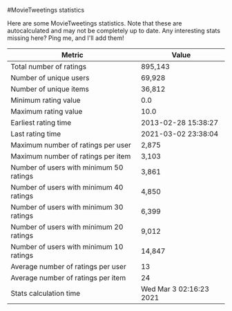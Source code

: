 #MovieTweetings statistics

Here are some MovieTweetings statistics. Note that these are autocalculated and may not be completely up to date. Any interesting stats missing here? Ping me, and I'll add them!

Metric | Value
--- | ---
Total number of ratings                 | 895,143
Number of unique users                  | 69,928
Number of unique items                  | 36,812
Minimum rating value                    | 0.0
Maximum rating value                    | 10.0
Earliest rating time                    | 2013-02-28 15:38:27
Last rating time                        | 2021-03-02 23:38:04
Maximum number of ratings per user      | 2,875
Maximum number of ratings per item      | 3,103
Number of users with minimum 50 ratings | 3,861
Number of users with minimum 40 ratings | 4,850
Number of users with minimum 30 ratings | 6,399
Number of users with minimum 20 ratings | 9,012
Number of users with minimum 10 ratings | 14,847
Average number of ratings per user      | 13
Average number of ratings per item      | 24
Stats calculation time                  | Wed Mar  3 02:16:23 2021

